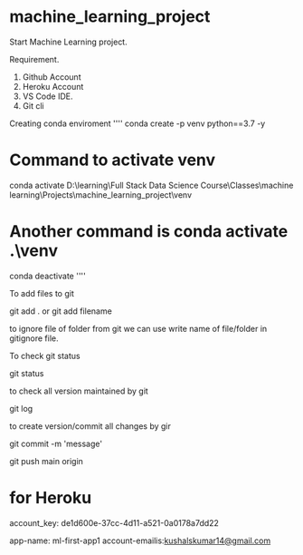 # machine_learning_project
Start Machine Learning project.

Requirement.

1. Github Account
2. Heroku Account
3. VS Code IDE.
4. Git cli

Creating conda enviroment
''''
conda create -p venv python==3.7 -y

# Command to activate venv
conda activate D:\learning\Full Stack Data Science Course\Classes\machine learning\Projects\machine_learning_project\venv

# Another command is conda activate .\venv
conda deactivate
''''


To add files to git

git add .
or
git add filename

to ignore file of folder from git we can use write name of file/folder in gitignore file.

To check git status

git status

to check all version maintained by git

git log

to create version/commit all changes by gir

git commit -m 'message'

git push main origin


# for Heroku
account_key: de1d600e-37cc-4d11-a521-0a0178a7dd22

app-name: ml-first-app1
account-emailis:kushalskumar14@gmail.com